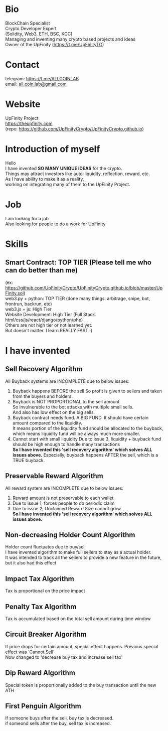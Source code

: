 # Bio
BlockChain Specialist  
Crypto Developer Expert   
(Solidity, Web3, ETH, BSC, KCC)  
Managing and inventing many crypto based projects and ideas  
Owner of the UpFinity (https://t.me/UpFinityTG)  

# Contact
telegram: https://t.me/ALLCOINLAB  
email: all.coin.lab@gmail.com  

# Website  
UpFinity Project  
https://theupfinity.com  
(repo: https://github.com/UpFinityCrypto/UpFinityCrypto.github.io)

# Introduction of myself
Hello  
I have invented **SO MANY UNIQUE IDEAS** for the crypto.  
Things may attract investors like auto-liquidity, reflection, reward, etc.  
As I have ability to make it as a reality,  
working on integrating many of them to the UpFinity Project.  

# Job
I am looking for a job  
Also looking for people to do a work for UpFinity  

# Skills
## Smart Contract: **TOP TIER (Please tell me who can do better than me)**  
(ex: https://github.com/UpFinityCrypto/UpFinityCrypto.github.io/blob/master/UpFinity.sol)  
web3.py + python: TOP TIER (done many things: arbitrage, snipe, bot, frontrun, backrun, etc)  
web3.js + js: High Tier  
Website Development: High Tier (Full Stack. html/css/js/react/django/python/php)  
Others are not high tier or not learned yet.  
But doesn't matter. I learn REALLY FAST :)  

# I have invented
## Sell Recovery Algorithm
All Buyback systems are INCOMPLETE due to below issues:  
1. Buyback happens BEFORE the sell
So profit is given to sellers and taken from the buyers and holders.
2. Buyback is NOT PROPORTIONAL to the sell amount  
So invulnerable to the bot attacks with multiple small sells.  
And also has low effect on the big sells.
3. Buyback contract needs fund. A BIG FUND.
It should have certain amount compared to the liquidity.  
It means portion of the liquidity fund should be allocated to the buyback,  
which means liquidity fund will be always much more smaller.  
4. Cannot start with small liquidity
Due to issue 3, liquidity + buyback fund should be high enough to handle many transactions  
**So I have invented this 'sell recovery algorithm' which solves ALL issues above.**
Especially, buyback happens AFTER the sell, which is a TRUE buyback.

## Preservable Reward Algorithm
All reward system are INCOMPLETE due to below issues:  
1. Reward amount is not preservable to each wallet  
2. Due to issue 1, forces people to do periodic claim  
3. Due to issue 2, Unclaimed Reward Size cannot grow  
**So I have invented this 'sell recovery algorithm' which solves ALL issues above.**

## Non-decreasing Holder Count Algorithm
Holder count fluctuates due to buy/sell  
I have invented algorithm to make full sellers to stay as a actual holder.  
It was intended to track all the sellers to provide a new feature in the future,  
but it also had this effect  

## Impact Tax Algorithm
Tax is proportional on the price impact

## Penalty Tax Algorithm
Tax is accumulated based on the total sell amount during time window

## Circuit Breaker Algorithm
If price drops for certain amount, special effect happens.
Previous special effect was 'Cannot Sell'  
Now changed to 'decrease buy tax and increase sell tax'  

## Dip Reward Algorithm
Special token is proportionally added to the buy transaction until the new ATH

## First Penguin Algorithm
If someone buys after the sell, buy tax is decreased.  
if someond sells after the buy, sell tax is increased.  

